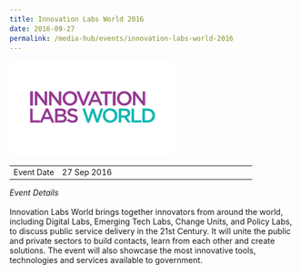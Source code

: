 ```yaml
---
title: Innovation Labs World 2016
date: 2016-09-27
permalink: /media-hub/events/innovation-labs-world-2016
---
```


![Innovation Labs World 2016](/images/media-hub/events/till-2020/innovation-labs-world-2016.png)

<table style="width:100%">
  <tr>
    <td style="width:20%">Event Date</td>	
    <td style="width:80%">27 Sep 2016</td>	
  </tr>
</table>

*Event Details*<br>		
Innovation Labs World brings together innovators from around the world, including Digital Labs, Emerging Tech Labs, Change Units, and Policy Labs, to discuss public service delivery in the 21st Century. It will unite the public and private sectors to build contacts, learn from each other and create solutions. The event will also showcase the most innovative tools, technologies and services available to government.